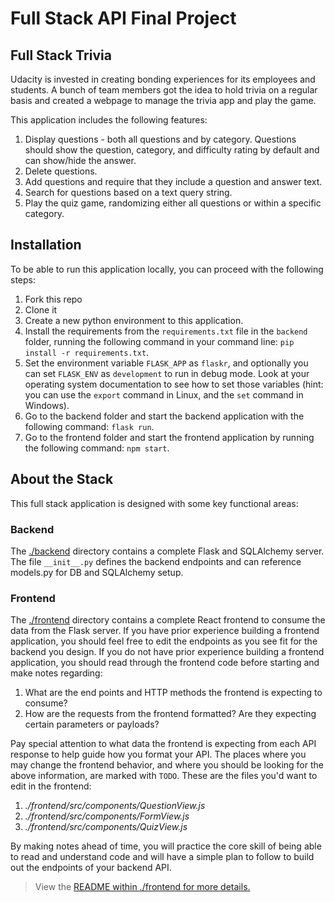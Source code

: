 # Full Stack API Final Project


## Full Stack Trivia

Udacity is invested in creating bonding experiences for its employees and students. A bunch of team members got the idea to hold trivia on a regular basis and created a webpage to manage the trivia app and play the game.

This application includes the following features:

1. Display questions - both all questions and by category. Questions should show the question, category, and difficulty rating by default and can show/hide the answer.
2. Delete questions.
3. Add questions and require that they include a question and answer text.
4. Search for questions based on a text query string.
5. Play the quiz game, randomizing either all questions or within a specific category.

## Installation

To be able to run this application locally, you can proceed with the following steps:
1. Fork this repo
2. Clone it
3. Create a new python environment to this application.
4. Install the requirements from the `requirements.txt` file in the `backend` folder, running the following command in your command line:
    `pip install -r requirements.txt`.       
5. Set the environment variable `FLASK_APP` as `flaskr`, and optionally you can set `FLASK_ENV` as `development` to run in debug mode. Look at your operating system documentation to see how to set those variables (hint: you can use the `export` command in Linux, and the `set` command in Windows).
6. Go to the backend folder and start the backend application with the following command: `flask run`.
7. Go to the frontend folder and start the frontend application by running the following command: `npm start`.

## About the Stack

This full stack application is designed with some key functional areas:

### Backend
The [./backend](https://github.com/udacity/FSND/blob/master/projects/02_trivia_api/starter/backend/README.md) directory contains a complete Flask and SQLAlchemy server. The file `__init__.py` defines the backend endpoints and can reference models.py for DB and SQLAlchemy setup.




### Frontend

The [./frontend](https://github.com/udacity/FSND/blob/master/projects/02_trivia_api/starter/frontend/README.md) directory contains a complete React frontend to consume the data from the Flask server. If you have prior experience building a frontend application, you should feel free to edit the endpoints as you see fit for the backend you design. If you do not have prior experience building a frontend application, you should read through the frontend code before starting and make notes regarding:

1. What are the end points and HTTP methods the frontend is expecting to consume?
2. How are the requests from the frontend formatted? Are they expecting certain parameters or payloads? 

Pay special attention to what data the frontend is expecting from each API response to help guide how you format your API. The places where you may change the frontend behavior, and where you should be looking for the above information, are marked with `TODO`. These are the files you'd want to edit in the frontend:

1. *./frontend/src/components/QuestionView.js*
2. *./frontend/src/components/FormView.js*
3. *./frontend/src/components/QuizView.js*


By making notes ahead of time, you will practice the core skill of being able to read and understand code and will have a simple plan to follow to build out the endpoints of your backend API. 



>View the [README within ./frontend for more details.](./frontend/README.md)
